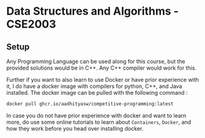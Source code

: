 # Data Structures and Algorithms - CSE2003


## Setup

Any Programming Language can be used along for this course, but the provided solutions would be in C++.
Any C++ compiler would work for this. 

Further if you want to also learn to use Docker or have prior experience with it, I do have a docker image with compilers for python, C++, and Java installed. The docker image can be pulled with the following command :
```bash
docker pull ghcr.io/aadhityasw/competitive-programming:latest
```
In case you do not have prior experience with docker and want to learn more, do use some online tutorials to learn about `Containers`, `Docker`, and how they work before you head over installing docker.



